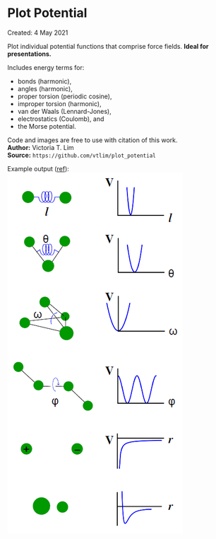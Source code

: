 # Plot Potential

Created: 4 May 2021

Plot individual potential functions that comprise force fields. **Ideal for presentations.** 

Includes energy terms for:
* bonds (harmonic),
* angles (harmonic),
* proper torsion (periodic cosine),
* improper torsion (harmonic),
* van der Waals (Lennard-Jones),
* electrostatics (Coulomb), and
* the Morse potential.

Code and images are free to use with citation of this work.  
**Author:** Victoria T. Lim  
**Source:** `https://github.com/vtlim/plot_potential`

Example output ([ref](https://cmm.cit.nih.gov/intro_simulation/node15.html)):
![](together.png)
